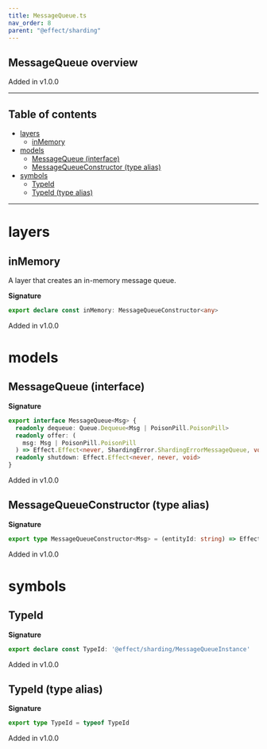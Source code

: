 ```yaml
---
title: MessageQueue.ts
nav_order: 8
parent: "@effect/sharding"
---
```


## MessageQueue overview

Added in v1.0.0

---

<h2 class="text-delta">Table of contents</h2>

- [layers](#layers)
  - [inMemory](#inmemory)
- [models](#models)
  - [MessageQueue (interface)](#messagequeue-interface)
  - [MessageQueueConstructor (type alias)](#messagequeueconstructor-type-alias)
- [symbols](#symbols)
  - [TypeId](#typeid)
  - [TypeId (type alias)](#typeid-type-alias)

---

# layers

## inMemory

A layer that creates an in-memory message queue.

**Signature**

```ts
export declare const inMemory: MessageQueueConstructor<any>
```

Added in v1.0.0

# models

## MessageQueue (interface)

**Signature**

```ts
export interface MessageQueue<Msg> {
  readonly dequeue: Queue.Dequeue<Msg | PoisonPill.PoisonPill>
  readonly offer: (
    msg: Msg | PoisonPill.PoisonPill
  ) => Effect.Effect<never, ShardingError.ShardingErrorMessageQueue, void>
  readonly shutdown: Effect.Effect<never, never, void>
}
```

Added in v1.0.0

## MessageQueueConstructor (type alias)

**Signature**

```ts
export type MessageQueueConstructor<Msg> = (entityId: string) => Effect.Effect<never, never, MessageQueue<Msg>>
```

Added in v1.0.0

# symbols

## TypeId

**Signature**

```ts
export declare const TypeId: '@effect/sharding/MessageQueueInstance'
```

Added in v1.0.0

## TypeId (type alias)

**Signature**

```ts
export type TypeId = typeof TypeId
```

Added in v1.0.0
